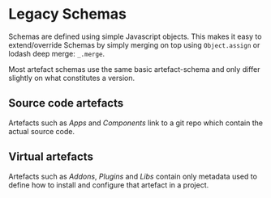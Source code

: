 # Legacy Schemas

Schemas are defined using simple Javascript objects. This makes it easy to extend/override Schemas
by simply merging on top using `Object.assign` or lodash deep merge: `_.merge`.

Most artefact schemas use the same basic artefact-schema and only differ slightly on what constitutes a version.

## Source code artefacts
Artefacts such as *Apps* and *Components* link to a git repo which contain the actual source code.

## Virtual artefacts
Artefacts such as *Addons*, *Plugins* and *Libs* contain only metadata used to define how to install and configure that
artefact in a project. 